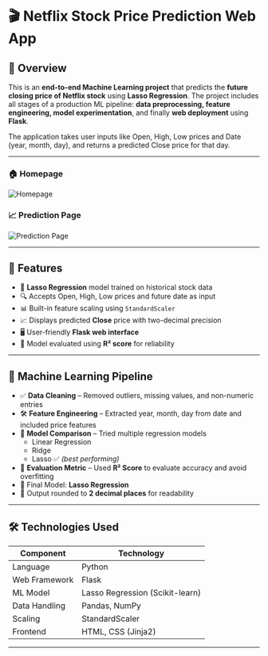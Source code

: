 # 🎬 Netflix Stock Price Prediction Web App

## 📘 Overview
This is an **end-to-end Machine Learning project** that predicts the **future closing price of Netflix stock** using **Lasso Regression**. The project includes all stages of a production ML pipeline: **data preprocessing, feature engineering, model experimentation**, and finally **web deployment** using **Flask**.

The application takes user inputs like Open, High, Low prices and Date (year, month, day), and returns a predicted Close price for that day.

---
### 🏠 Homepage
![Homepage](https://drive.google.com/uc?export=view&id=1-2nqnumbiDwhjXgGQQ_0dmimG0n_3InL)

### 📈 Prediction Page
![Prediction Page](https://drive.google.com/uc?export=view&id=1hOeHei6CK-IUcQ3Fy09270P_62RubKPW)

---
## 🚀 Features

- 🧠 **Lasso Regression** model trained on historical stock data
- 🔍 Accepts Open, High, Low prices and future date as input
- 📊 Built-in feature scaling using `StandardScaler`
- 📈 Displays predicted **Close** price with two-decimal precision
- 🖥️ User-friendly **Flask web interface**
- 🎯 Model evaluated using **R² score** for reliability

---

## 🧪 Machine Learning Pipeline

- ✅ **Data Cleaning** – Removed outliers, missing values, and non-numeric entries
- 🛠️ **Feature Engineering** – Extracted year, month, day from date and included price features
- 🔁 **Model Comparison** – Tried multiple regression models
  - Linear Regression
  - Ridge
  - Lasso ✅ *(best performing)*
- 📏 **Evaluation Metric** – Used **R² Score** to evaluate accuracy and avoid overfitting
- 🧠 Final Model: **Lasso Regression**
- 🧃 Output rounded to **2 decimal places** for readability

---

## 🛠️ Technologies Used

| Component         | Technology               |
|-------------------|--------------------------|
| Language          | Python                   |
| Web Framework     | Flask                    |
| ML Model          | Lasso Regression (Scikit-learn) |
| Data Handling     | Pandas, NumPy            |
| Scaling           | StandardScaler           |
| Frontend          | HTML, CSS (Jinja2)       |


---

